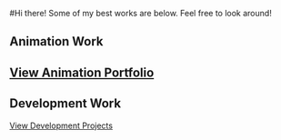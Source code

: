 #Hi there! Some of my best works are below. Feel free to look around!

## **Animation Work**

[View Animation Portfolio](https://github.com/BensonP/Animation)
---
## **Development Work**

[View Development Projects](https://github.com/BensonP/School-Projects)
